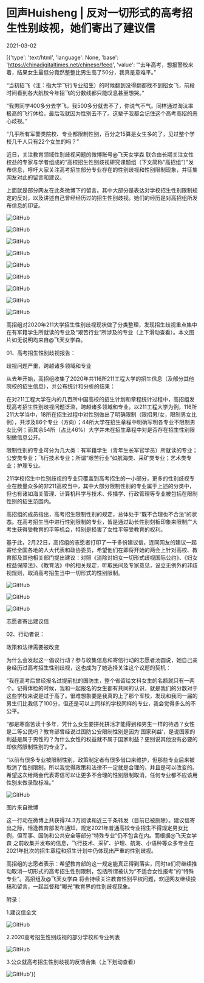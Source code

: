 # 回声Huisheng | 反对一切形式的高考招生性别歧视，她们寄出了建议信

2021-03-02

[{'type': 'text/html', 'language': None, 'base': 'https://chinadigitaltimes.net/chinese/feed', 'value': '“去年高考，想报警校来着，结果女生最低分竟然整整比男生高了50分，我真是意难平。”

“当初招飞（注：指大学飞行专业招生）的时候翻到没得翻都找不到招女飞，前段时间看到各大航校今年招飞的分数线都只能叹息甚至想哭。”

“我男同学400多分去学飞，我500多分就去不了，你说气不气。同样通过淘汰率极高的飞行体检，最后我就因为性别去不了。这辈子我都会记住这个高考高招的恶心歧视。”

“几乎所有军警类院校、专业都限制性别，百分之15算是女生多的了，见过整个学校几千人只有22个女生的吗？”

近日，关注教育领域性别歧视问题的微博账号@飞天女学森 联合由长期关注女性权益的专家与学者组成的“高校招生性别歧视研究课题组（下文简称“高招组”）”发布信息，呼吁大家关注高考招生部分专业存在的性别歧视和性别限制现象，并征集网友对此的留言和建议。

上面就是部分网友在此条微博下的留言。其中大部分是表达对学校招生性别限制规定的反对，以及讲述自己曾经经历过的招生性别歧视。她们的经历是对高招组所发布信息的印证。

![GitHub](https://chinadigitaltimes.net/chinese/files/2021/03/post-663169-603db4fa09245.png)

![GitHub](https://chinadigitaltimes.net/chinese/files/2021/03/post-663169-603db4fca5790.png)

![GitHub](https://chinadigitaltimes.net/chinese/files/2021/03/post-663169-603db4ffeec37.png)

![GitHub](https://chinadigitaltimes.net/chinese/files/2021/03/post-663169-603db5030acbb.png)

![GitHub](https://chinadigitaltimes.net/chinese/files/2021/03/post-663169-603db505c4aea.png)

![GitHub](https://chinadigitaltimes.net/chinese/files/2021/03/post-663169-603db50864800.png)

![GitHub](https://chinadigitaltimes.net/chinese/files/2021/03/post-663169-603db50b86b53.png)

![GitHub](https://chinadigitaltimes.net/chinese/files/2021/03/post-663169-603db50e87a44.png)

![GitHub](https://chinadigitaltimes.net/chinese/files/2021/03/post-663169-603db5115e70a.png)

高招组对2020年211大学招生性别歧视现状做了分类整理，发现招生歧视重点集中在有军籍学生所就读的专业及“艰苦行业”所涉及的专业（上下滑动查看）。本文图片如无说明均来自@飞天女学森。

01、高考招生性别歧视报告：

歧视问题严重，跨越诸多领域和专业

从去年开始，高招组收集了2020年共116所211工程大学的招生信息（及部分其他院校的招生信息），并公布统计和分析的结果：



在对211工程大学在内的几百所中国高校的招生计划和章程统计过程中，高招组发现高考招生性别歧视问题泛滥，跨越诸多领域和专业。以211工程大学为例，116所211大学当中，18所在招生过程中对性别做出了明确限制（限招男/女，限制男女比例），共涉及86个专业（方向）；44所大学在招生章程中明确写明各专业不限制男女比例；而其余54所（占比46%）大学并未在招生章程中对是否存在招生性别限制做信息公开。

限制性别的专业可分为几大类：有军籍学生（青年生长军官学员）所就读的专业；公安类专业；飞行技术专业；所谓“艰苦行业”如航海类、采矿类专业；艺术类专业；护理专业。

211学校招生中性别歧视的专业只覆盖到高考招生的一小部分，更多的性别歧视专业在数量众多的非211高校当中，其中大部分限制性别的专业属于上述的分类中，但也有诸如海关管理、计算机科学与技术、传播学、行政管理等专业被包括在限制性别的招生范围内。



高招组的成员指出，高考招生限制性别的规定，总体处于“既不合理也不合法”的状态。在高考招生当中进行性别限制的专业，皆是通过助长性别刻板印象来限制广大考生获得受教育的平等机会，特别是损害了女性平等受教育的权利。

基于此，2月22日，高招组的志愿者打印了一千多份建议信，连同网友的建议一起寄给全国各地的人大代表和政协委员，希望他们在即将开始的两会上针对高校、教育部及其他相关部门提出建议：对照《消除对妇女一切形式歧视国际公约》、《妇女权益保障法》、《教育法》中的相关规定，听取民间及专家意见，设立无例外的非歧视规则，取消高考招生当中一切形式的性别限制。

![GitHub](https://chinadigitaltimes.net/chinese/files/2021/03/post-663169-603db5139c507.)

![GitHub](https://chinadigitaltimes.net/chinese/files/2021/03/post-663169-603db515e49c8.)

![GitHub](https://chinadigitaltimes.net/chinese/files/2021/03/post-663169-603db517c3330.)

志愿者寄出建议信

02、行动者说：

政策和法律需要被改变

为什么会发起这一倡议行动？参与收集信息和寄信行动的志愿者汤圆说，她自己亲身经历过高考招生性别歧视，这也成为了她选择关注这个议题的契机：

“我在高考后曾经报名过提前批的国防生，整个省留给文科女生的名额就只有一两个。记得体检的时候，我和一起报名的女生都有共同的认识，就是我们的分数对于这些学校来说是过于高了。很难想象要是我真的上了那个军校，发现和我同一届的男生们比我低了100分，但还是可以上同样的学校同样的专业，我会觉得多么的不公平。

“都是寒窗苦读十多年，凭什么女生要拼死拼活才能得到和男生一样的待遇？女性是二等公民吗？教育部曾经说过国防公安限制性别是因为‘国家利益’，是说国家的利益是属于男性的？为什么女性的权益就不属于国家利益？更别说其他没有必要的却依然限制性别的专业了。

“以前有很多专业被限制性别，政策制定者有很多借口来维护，但那些专业后来被取消了性别限制。所以我觉得政策和法律不一定就是合理的，并且是可以改变的。希望这次给两会代表寄信可以让更多不合理的性别限制取消，任何专业都不应该用性别来做录取标准。”

![GitHub](https://chinadigitaltimes.net/chinese/files/2021/03/post-663169-603db5199ff9f.)

图片来自微博

这一行动在微博上共获得74.3万阅读和近三千条转发（目前已被删除）。建议信寄出之际，恰逢教育部发布通知，规定2021年普通高校专业招生不得规定男女比例，但军事、国防和公共安全等部分“特殊专业”仍不包含在内。而根据@飞天女学森 之前收集并发布的信息，飞行技术、采矿、护理、航海、小语种等众多专业在2021年批次的招生章程和招生计划中仍体现出严重的性别歧视。

高招组的志愿者表示：希望教育部的这一规定能真正得到落实，同时ta们将继续推动取消一切形式的高考招生性别限制，包括所谓被认为“不适合女性报考”的“特殊专业”。高招组及@飞天女学森 将会持续关注教育性别平权问题，欢迎网友继续投稿和留言，一起监督和“曝光”教育界的性别歧视现象。

附录：

1.建议信全文

![GitHub](https://chinadigitaltimes.net/chinese/files/2021/03/post-663169-603db51c60705.)

2.2020高考招生性别歧视的部分学校和专业列表

![GitHub](https://chinadigitaltimes.net/chinese/files/2021/03/post-663169-603db51f3f632.)

3.公众就高考招生性别歧视的反馈合集（上下划动查看）

![GitHub](https://chinadigitaltimes.net/chinese/files/2021/03/post-663169-603db52181fe4.)'}]